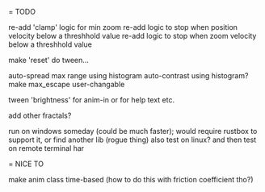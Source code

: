 = TODO

re-add 'clamp' logic for min zoom
re-add logic to stop when position velocity below a threshhold value
re-add logic to stop when zoom velocity below a threshhold value

make 'reset' do tween...

auto-spread max range using histogram
auto-contrast using histogram?
make max_escape user-changable

tween 'brightness' for anim-in or for help text etc.

add other fractals?

run on windows someday (could be much faster); 
would require rustbox to support it, or find another lib (rogue thing)
also test on linux?
and then test on remote terminal har

= NICE TO

make anim class time-based (how to do this with friction coefficient tho?)
